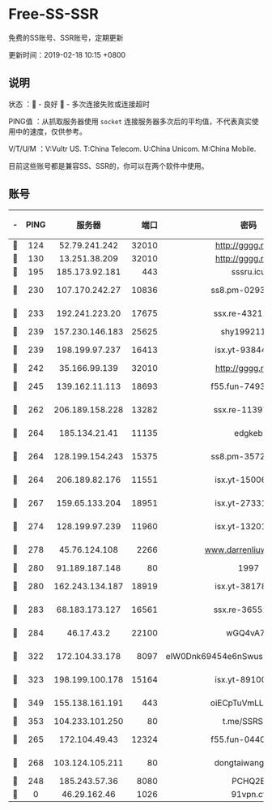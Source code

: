 # Free-SS-SSR

免费的SS账号、SSR账号，定期更新

更新时间：2019-02-18 10:15 +0800

## 说明

状态     ：🙂 - 良好 🙁 - 多次连接失败或连接超时

PING值   ：从抓取服务器使用 `socket` 连接服务器多次后的平均值，不代表真实使用中的速度，仅供参考。

V/T/U/M  ：V:Vultr US. T:China Telecom. U:China Unicom. M:China Mobile.

目前这些账号都是兼容SS、SSR的，你可以在两个软件中使用。

## 账号

|-|PING|服务器|端口|密码|加密方式|区域|V/T/U/M|
|:----:|:----:|:-----:|-----:|:----:|:----:|:----:|:----:|
|🙂|124|52.79.241.242|32010|http://gggg.rocks|chacha20|KR|8↑/8↑/9↑/8↑|
|🙂|130|13.251.38.209|32010|http://gggg.rocks|chacha20|SG|10↑/9↑/10↑/9↑|
|🙂|195|185.173.92.181|443|sssru.icu|rc4-md5|RU|10↑/10↑/10↑/10↑|
|🙂|230|107.170.242.27|10836|ss8.pm-02934993|aes-256-cfb|US|10↑/10↑/10↑/10↑|
|🙂|233|192.241.223.20|17675|ssx.re-43211385|aes-256-cfb|US|10↑/10↑/10↑/10↑|
|🙂|239|157.230.146.183|25625|shy19921124|rc4-md5|US|10↑/10↑/10↑/10↑|
|🙂|239|198.199.97.237|16413|isx.yt-93844031|aes-256-cfb|US|2↑/3↑/1↑/3↑|
|🙂|242|35.166.99.139|32010|http://gggg.rocks|chacha20|US|10↑/10↑/10↑/10↑|
|🙂|245|139.162.11.113|18693|f55.fun-74935090|aes-256-cfb|SG|10↑/10↑/10↑/10↑|
|🙂|262|206.189.158.228|13282|ssx.re-11397366|aes-256-cfb|SG|10↑/10↑/10↑/10↑|
|🙂|264|185.134.21.41|11135|edgkeb|aes-256-cfb|GB|10↑/10↑/10↑/10↑|
|🙂|264|128.199.154.243|15375|ss8.pm-35729941|aes-256-cfb|SG|10↑/10↑/10↑/10↑|
|🙂|264|206.189.82.176|11551|isx.yt-15006347|aes-256-cfb|SG|2↑/3↑/1↑/3↑|
|🙂|267|159.65.133.204|18951|isx.yt-27331929|aes-256-cfb|SG|2↑/3↑/1↑/3↑|
|🙂|274|128.199.97.239|11960|isx.yt-13201034|aes-256-cfb|SG|2↑/3↑/1↑/3↑|
|🙂|278|45.76.124.108|2266|www.darrenliuwei.com|aes-256-cfb|AU|3↑/5↑/5↑/5↑|
|🙂|280|91.189.187.148|80|1997|chacha20|US|10↑/10↑/10↑/10↑|
|🙂|280|162.243.134.187|18919|isx.yt-38178502|aes-256-cfb|US|2↑/3↑/1↑/3↑|
|🙂|283|68.183.173.127|16561|ssx.re-36552338|aes-256-cfb|US|10↑/10↑/10↑/10↑|
|🙂|284|46.17.43.2|22100|wGQ4vA7D|aes-256-gcm|RU|7↑/10↑/10↑/10↑|
|🙂|322|172.104.33.178|8097|eIW0Dnk69454e6nSwuspv9DmS201tQ0D|aes-256-cfb|SG|10↑/10↑/10↑/10↑|
|🙂|323|198.199.100.178|15164|isx.yt-89100403|aes-256-cfb|US|2↑/3↑/1↑/3↑|
|🙂|349|155.138.161.191|443|oiECpTuVmLLxk4Ts|aes-256-cfb|US|9↑/10↑/10↑/10↑|
|🙂|353|104.233.101.250|80|t.me/SSRSUB|rc4-md5|CA|10↑/10↑/10↑/10↑|
|🙂|265|172.104.49.43|12324|f55.fun-04402862|aes-256-cfb|SG|10↑/10↑/10↑/10↑|
|🙂|268|103.124.105.211|80|dongtaiwang.com|aes-256-cfb|US|10↑/10↑/10↑/10↑|
|🙁|248|185.243.57.36|8080|PCHQ2E|rc4-md5|US|9↓/10↑/10↑/10↑|
|🙁|0|46.29.162.46|1026|91vpn.cf|rc4-md5|RU|10↑/9↑/10↑/10↑|
